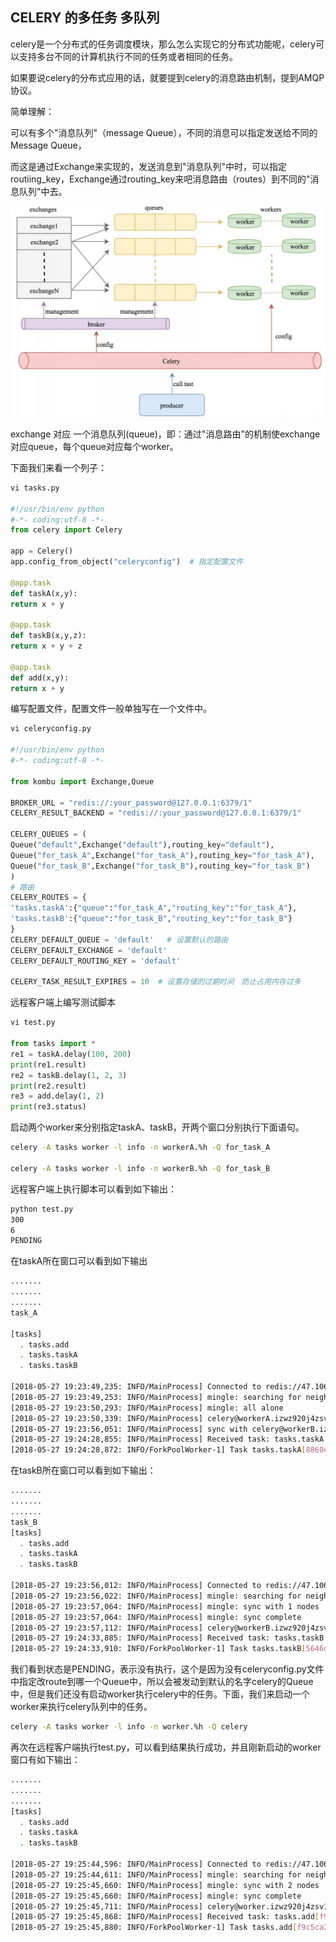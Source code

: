 ## CELERY 的多任务 多队列

celery是一个分布式的任务调度模块，那么怎么实现它的分布式功能呢，celery可以支持多台不同的计算机执行不同的任务或者相同的任务。

如果要说celery的分布式应用的话，就要提到celery的消息路由机制，提到AMQP协议。

简单理解：

可以有多个"消息队列"（message Queue），不同的消息可以指定发送给不同的Message Queue，

而这是通过Exchange来实现的，发送消息到"消息队列"中时，可以指定routiing_key，Exchange通过routing_key来吧消息路由（routes）到不同的"消息队列"中去。

![celery](../_media/images/python/celery_01.png)

exchange 对应 一个消息队列(queue)，即：通过"消息路由"的机制使exchange对应queue，每个queue对应每个worker。

下面我们来看一个列子：

```python
vi tasks.py
 
#!/usr/bin/env python
#-*- coding:utf-8 -*-
from celery import Celery
 
app = Celery()
app.config_from_object("celeryconfig")  # 指定配置文件
 
@app.task
def taskA(x,y):
return x + y
 
@app.task
def taskB(x,y,z):
return x + y + z
 
@app.task
def add(x,y):
return x + y
```

编写配置文件，配置文件一般单独写在一个文件中。

```python
vi celeryconfig.py
 
#!/usr/bin/env python
#-*- coding:utf-8 -*-
 
from kombu import Exchange,Queue
 
BROKER_URL = "redis://:your_password@127.0.0.1:6379/1" 
CELERY_RESULT_BACKEND = "redis://:your_password@127.0.0.1:6379/1"
 
CELERY_QUEUES = (
Queue("default",Exchange("default"),routing_key="default"),
Queue("for_task_A",Exchange("for_task_A"),routing_key="for_task_A"),
Queue("for_task_B",Exchange("for_task_B"),routing_key="for_task_B") 
)
# 路由
CELERY_ROUTES = {
'tasks.taskA':{"queue":"for_task_A","routing_key":"for_task_A"},
'tasks.taskB':{"queue":"for_task_B","routing_key":"for_task_B"}
}
CELERY_DEFAULT_QUEUE = 'default'   # 设置默认的路由
CELERY_DEFAULT_EXCHANGE = 'default'
CELERY_DEFAULT_ROUTING_KEY = 'default'
 
CELERY_TASK_RESULT_EXPIRES = 10  # 设置存储的过期时间　防止占用内存过多
```

远程客户端上编写测试脚本

```python
vi test.py
 
from tasks import *
re1 = taskA.delay(100, 200)
print(re1.result)
re2 = taskB.delay(1, 2, 3)
print(re2.result)
re3 = add.delay(1, 2)
print(re3.status)
```

启动两个worker来分别指定taskA、taskB，开两个窗口分别执行下面语句。

```bash
celery -A tasks worker -l info -n workerA.%h -Q for_task_A
 
celery -A tasks worker -l info -n workerB.%h -Q for_task_B
```

远程客户端上执行脚本可以看到如下输出：

```bash
python test.py 
300
6
PENDING
```

在taskA所在窗口可以看到如下输出

```bash
.......
.......
.......
task_A
 
[tasks]
  . tasks.add
  . tasks.taskA
  . tasks.taskB
 
[2018-05-27 19:23:49,235: INFO/MainProcess] Connected to redis://47.106.106.220:5000/1
[2018-05-27 19:23:49,253: INFO/MainProcess] mingle: searching for neighbors
[2018-05-27 19:23:50,293: INFO/MainProcess] mingle: all alone
[2018-05-27 19:23:50,339: INFO/MainProcess] celery@workerA.izwz920j4zsv1q15yhii1qz ready.
[2018-05-27 19:23:56,051: INFO/MainProcess] sync with celery@workerB.izwz920j4zsv1q15yhii1qz
[2018-05-27 19:24:28,855: INFO/MainProcess] Received task: tasks.taskA[8860e78a-b82b-4715-980c-ae125dcab2f9]  
[2018-05-27 19:24:28,872: INFO/ForkPoolWorker-1] Task tasks.taskA[8860e78a-b82b-4715-980c-ae125dcab2f9] succeeded in 0.0162177120219s: 300
```

在taskB所在窗口可以看到如下输出：

```bash
.......
.......
.......
task_B
[tasks]
  . tasks.add
  . tasks.taskA
  . tasks.taskB
 
[2018-05-27 19:23:56,012: INFO/MainProcess] Connected to redis://47.106.106.220:5000/1
[2018-05-27 19:23:56,022: INFO/MainProcess] mingle: searching for neighbors
[2018-05-27 19:23:57,064: INFO/MainProcess] mingle: sync with 1 nodes
[2018-05-27 19:23:57,064: INFO/MainProcess] mingle: sync complete
[2018-05-27 19:23:57,112: INFO/MainProcess] celery@workerB.izwz920j4zsv1q15yhii1qz ready.
[2018-05-27 19:24:33,885: INFO/MainProcess] Received task: tasks.taskB[5646d0b7-3dd5-4b7f-8994-252c5ef03973]  
[2018-05-27 19:24:33,910: INFO/ForkPoolWorker-1] Task tasks.taskB[5646d0b7-3dd5-4b7f-8994-252c5ef03973] succeeded in 0.0235358460341s: 6
```

我们看到状态是PENDING，表示没有执行，这个是因为没有celeryconfig.py文件中指定改route到哪一个Queue中，所以会被发动到默认的名字celery的Queue中，但是我们还没有启动worker执行celery中的任务。下面，我们来启动一个worker来执行celery队列中的任务。

```bash
celery -A tasks worker -l info -n worker.%h -Q celery
```

再次在远程客户端执行test.py，可以看到结果执行成功，并且刚新启动的worker窗口有如下输出：

```bash
.......
.......
.......
[tasks]
  . tasks.add
  . tasks.taskA
  . tasks.taskB
 
[2018-05-27 19:25:44,596: INFO/MainProcess] Connected to redis://47.106.106.220:5000/1
[2018-05-27 19:25:44,611: INFO/MainProcess] mingle: searching for neighbors
[2018-05-27 19:25:45,660: INFO/MainProcess] mingle: sync with 2 nodes
[2018-05-27 19:25:45,660: INFO/MainProcess] mingle: sync complete
[2018-05-27 19:25:45,711: INFO/MainProcess] celery@worker.izwz920j4zsv1q15yhii1qz ready.
[2018-05-27 19:25:45,868: INFO/MainProcess] Received task: tasks.add[f9c5ca2b-623e-4c0a-9c45-a99fb0b79ed5]  
[2018-05-27 19:25:45,880: INFO/ForkPoolWorker-1] Task tasks.add[f9c5ca2b-623e-4c0a-9c45-a99fb0b79ed5] succeeded in 0.0107084610499s: 3
```

